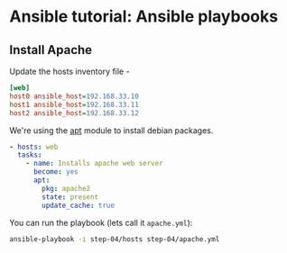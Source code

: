# Ansible tutorial: Ansible playbooks

## Install Apache 

Update the hosts inventory file - 

```ini
[web]
host0 ansible_host=192.168.33.10
host1 ansible_host=192.168.33.11
host2 ansible_host=192.168.33.12
```

We're using the [apt](https://docs.ansible.com/ansible/latest/collections/ansible/builtin/apt_module.html) module to install debian packages.

```yaml
- hosts: web
  tasks:
    - name: Installs apache web server
      become: yes
      apt:
        pkg: apache2
        state: present
        update_cache: true
```

You can run the playbook (lets call it `apache.yml`):

```bash
ansible-playbook -i step-04/hosts step-04/apache.yml
```
